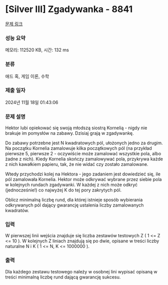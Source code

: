 # [Silver III] Zgadywanka - 8841 

[문제 링크](https://www.acmicpc.net/problem/8841) 

### 성능 요약

메모리: 112520 KB, 시간: 132 ms

### 분류

애드 혹, 게임 이론, 수학

### 제출 일자

2024년 11월 18일 01:43:06

### 문제 설명

<p>Hektor lubi opiekować się swoją młodszą siostrą Kornelią - nigdy nie brakuje im pomysłów na zabawy. Dzisiaj grają w zgadywankę.</p>

<p>Do zabawy potrzebne jest N kwadratowych pól, ułożonych jedno za drugim. Na początku Kornelia zamalowuje kilka początkowych pól (na przykład pierwsze 5, pierwsze 2 - oczywiście może zamalować wszystkie pola, albo żadne z nich). Kiedy Kornelia skończy zamalowywać pola, przykrywa każde z nich kawałkiem papieru, tak, że nie widać czy zostało zamalowane.</p>

<p>Wtedy przychodzi kolej na Hektora - jego zadaniem jest dowiedzieć się, ile pól zamalowała Kornelia. Hektor może odkrywać wybrane przez siebie pola w kolejnych rundach zgadywanki. W każdej z nich może odkryć (jednocześnie!) co najwyżej K do tej pory zakrytych pól.</p>

<p>Oblicz minimalną liczbę rund, dla której istnieje sposób wybierania odkrywanych pól dający gwarancję ustalenia liczby zamalowanych kwadratów. </p>

### 입력 

 <p>W pierwszej linii wejścia znajduje się liczba zestawów testowych Z ( 1 <= Z <= 10 ). W kolejnych Z liniach znajdują się po dwie, opisane w treści liczby naturalne N  i K ( 1 <= N, K <= 1000000 ).</p>

### 출력 

 <p>Dla każdego zestawu testowego należy w osobnej lini wypisać opisaną w treści minimalną liczbę rund dającą gwarancję sukcesu.</p>

